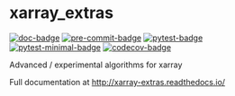 xarray_extras
=============
[![doc-badge](https://github.com/crusaderky/xarray_extras/workflows/Documentation/badge.svg)](https://github.com/crusaderky/xarray_extras/actions)
[![pre-commit-badge](https://github.com/crusaderky/xarray_extras/workflows/Pre-commit/badge.svg)](https://github.com/crusaderky/xarray_extras/actions)
[![pytest-badge](https://github.com/crusaderky/xarray_extras/workflows/Test%20latest/badge.svg)](https://github.com/crusaderky/xarray_extras/actions)
[![pytest-minimal-badge](https://github.com/crusaderky/xarray_extras/workflows/Test%20minimal/badge.svg)](https://github.com/crusaderky/xarray_extras/actions)
[![codecov-badge](https://codecov.io/gh/crusaderky/xarray_extras/branch/master/graph/badge.svg)](https://codecov.io/gh/crusaderky/xarray_extras/branch/master)

Advanced / experimental algorithms for xarray

Full documentation at http://xarray-extras.readthedocs.io/
